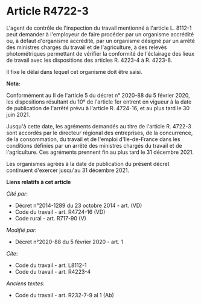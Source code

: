 # Article R4722-3

L'agent de contrôle de l'inspection du travail mentionné à l'article L. 8112-1 peut demander à l'employeur de faire procéder
par un organisme accrédité ou, à défaut d'organisme accrédité, par un organisme désigné par un arrêté des ministres chargés
du travail et de l'agriculture, à des relevés photométriques permettant de vérifier la conformité de l'éclairage des lieux de
travail avec les dispositions des articles R. 4223-4 à R. 4223-8. 

Il fixe le délai dans lequel cet organisme doit être saisi.

**Nota:**

Conformément au II de l'article 5 du décret n° 2020-88 du 5 février 2020, les dispositions résultant du 10° de l'article 1er
entrent en vigueur à la date de publication de l'arrêté prévu à l'article R. 4724-16, et au plus tard le 30 juin 2021.

Jusqu'à cette date, les agréments demandés au titre de l'article R. 4722-3 sont accordés par le directeur régional des
entreprises, de la concurrence, de la consommation, du travail et de l'emploi d'Ile-de-France dans les conditions définies
par un arrêté des ministres chargés du travail et de l'agriculture. Ces agréments prennent fin au plus tard le 31 décembre
2021.

Les organismes agréés à la date de publication du présent décret continuent d'exercer jusqu'au 31 décembre 2021.

**Liens relatifs à cet article**

_Cité par_:

  - Décret n°2014-1289 du 23 octobre 2014 - art. (VD)
  - Code du travail - art. R4724-16 (VD)
  - Code rural - art. R717-90 (V)

_Modifié par_:

  - Décret n°2020-88 du 5 février 2020 - art. 1

_Cite_:

  - Code du travail - art. L8112-1
  - Code du travail - art. R4223-4

_Anciens textes_:

  - Code du travail - art. R232-7-9 al 1 (Ab)
